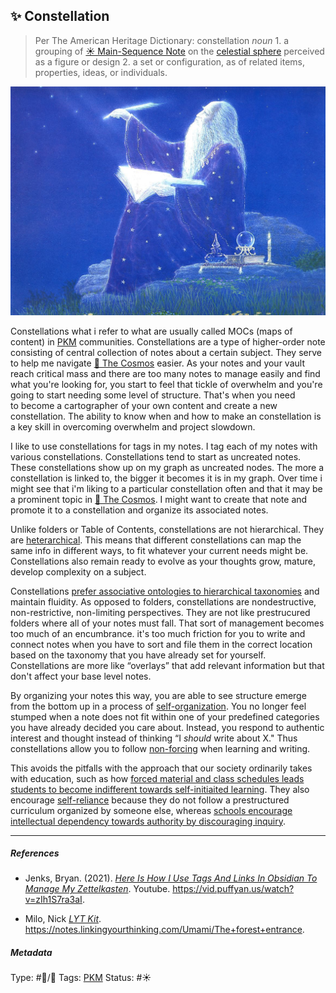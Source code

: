 ## ✨ Constellation

 > 
 > Per The American Heritage Dictionary: constellation *noun* 1. a grouping of [☀️ Main-Sequence Note](stars) on the [celestial sphere](🔮%20The%20Cosmos/The%20Cosmos.md) perceived as a figure or design 2. a set or configuration, as of related items, properties, ideas, or individuals.

![450](%E2%9A%99%EF%B8%8F%20Tools/%F0%9F%93%B8%20Images/6D7CFE13-3C61-48BF-A6BF-0CFFBFFB6326.jpeg)

Constellations what i refer to what are usually called MOCs (maps of content) in [PKM](PKM.md) communities. Constellations are a type of higher-order note consisting of central collection of notes about a certain subject. They serve to help me navigate [🔮 The Cosmos](🔮%20The%20Cosmos/The%20Cosmos.md) easier. As your notes and your vault reach critical mass and there are too many notes to manage easily and find what you're looking for, you start to feel that tickle of overwhelm and you're going to start needing some level of structure. That's when you need to become a cartographer of your own content and create a new constellation. The ability to know when and how to make an constellation is a key skill in overcoming overwhelm and project slowdown.

I like to use constellations for tags in my notes. I tag each of my notes with various constellations. Constellations tend to start as uncreated notes. These constellations show up on my graph as uncreated nodes. The more a constellation is linked to, the bigger it becomes it is in my graph. Over time i might see that i'm liking to a particular constellation often and that it may be a prominent topic in [🔮 The Cosmos](🔮%20The%20Cosmos/The%20Cosmos.md). I might want to create that note and promote it to a constellation and organize its associated notes. 

Unlike folders or Table of Contents, constellations are not hierarchical. They are [heterarchical](). This means that different constellations can map the same info in different ways, to fit whatever your current needs might be. Constellations also remain ready to evolve as your thoughts grow, mature, develop complexity on a subject.

Constellations [prefer associative ontologies to hierarchical taxonomies](Prefer%20associative%20ontologies%20to%20hierarchical%20taxonomies.md) and maintain fluidity. As opposed to folders, constellations are nondestructive, non-restrictive, non-limiting perspectives. They are not like prestrucured folders where all of your notes must fall. That sort of management becomes too much of an encumbrance. it's too much friction for you to write and connect notes when you have to sort and file them in the correct location based on the taxonomy that you have already set for yourself. Constellations are more like “overlays” that add relevant information but that don't affect your base level notes.

By organizing your notes this way, you are able to see structure emerge from the bottom up in a process of [self-organization](Self-organization.md). You no longer feel stumped when a note does not fit within one of your predefined categories you have already decided you care about. Instead, you respond to authentic interest and thought instead of thinking “I *should* write about X." Thus constellations allow you to follow [non-forcing](Non-forcing.md) when learning and writing.

This avoids the pitfalls with the approach that our society ordinarily takes with education, such as how [forced material and class schedules leads students to become indifferent towards self-initiaited learning](Forced%20material%20and%20class%20schedules%20leads%20students%20to%20become%20indifferent%20towards%20self-initiaited%20learning.md). They also encourage [self-reliance](Self-reliance.md) because they do not follow a prestructured curriculum organized by someone else, whereas [schools encourage intellectual dependency towards authority by discouraging inquiry](Schools%20encourage%20intellectual%20dependency%20towards%20authority%20by%20discouraging%20inquiry.md).

---

##### References

* Jenks, Bryan. (2021). *[Here Is How I Use Tags And Links In Obsidian To Manage My Zettelkasten](Here%20Is%20How%20I%20Use%20Tags%20And%20Links%20In%20Obsidian%20To%20Manage%20My%20Zettelkasten.md)*. Youtube. https://vid.puffyan.us/watch?v=zIh1S7ra3aI.

* Milo, Nick *[LYT Kit](LYT%20Kit.md)*. https://notes.linkingyourthinking.com/Umami/The+forest+entrance.

##### Metadata

Type: #🔵/🔵 
Tags: [PKM](PKM.md)
Status: #☀️ 
